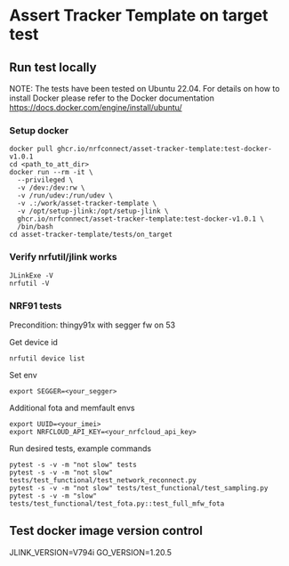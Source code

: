 # Assert Tracker Template on target test

## Run test locally

NOTE: The tests have been tested on Ubuntu 22.04. For details on how to install Docker please refer to the Docker documentation https://docs.docker.com/engine/install/ubuntu/

### Setup docker
```shell
docker pull ghcr.io/nrfconnect/asset-tracker-template:test-docker-v1.0.1
cd <path_to_att_dir>
docker run --rm -it \
  --privileged \
  -v /dev:/dev:rw \
  -v /run/udev:/run/udev \
  -v .:/work/asset-tracker-template \
  -v /opt/setup-jlink:/opt/setup-jlink \
  ghcr.io/nrfconnect/asset-tracker-template:test-docker-v1.0.1 \
  /bin/bash
cd asset-tracker-template/tests/on_target
```

### Verify nrfutil/jlink works
```shell
JLinkExe -V
nrfutil -V
```

### NRF91 tests
Precondition: thingy91x with segger fw on 53

Get device id
```shell
nrfutil device list
```

Set env
```shell
export SEGGER=<your_segger>
```

Additional fota and memfault envs
```shell
export UUID=<your_imei>
export NRFCLOUD_API_KEY=<your_nrfcloud_api_key>
```

Run desired tests, example commands
```shell
pytest -s -v -m "not slow" tests
pytest -s -v -m "not slow" tests/test_functional/test_network_reconnect.py
pytest -s -v -m "not slow" tests/test_functional/test_sampling.py
pytest -s -v -m "slow" tests/test_functional/test_fota.py::test_full_mfw_fota
```

## Test docker image version control

JLINK_VERSION=V794i
GO_VERSION=1.20.5
